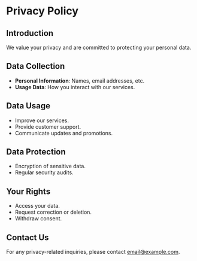 # Privacy Policy

## Introduction

We value your privacy and are committed to protecting your personal data.

## Data Collection

- **Personal Information**: Names, email addresses, etc.
- **Usage Data**: How you interact with our services.

## Data Usage

- Improve our services.
- Provide customer support.
- Communicate updates and promotions.

## Data Protection

- Encryption of sensitive data.
- Regular security audits.

## Your Rights

- Access your data.
- Request correction or deletion.
- Withdraw consent.

## Contact Us

For any privacy-related inquiries, please contact [email@example.com](mailto:email@example.com). 